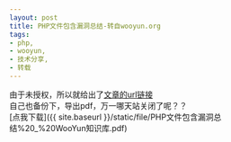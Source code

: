 ```yaml
---
layout: post
title: PHP文件包含漏洞总结-转自wooyun.org
tags:
- php,
- wooyun,
- 技术分享,
- 转载
---
```

  

由于未授权，所以就给出了[文章的url链接](http://drops.wooyun.org/tips/3827)  
自己也备份下，导出pdf，万一哪天站关闭了呢？？  
[点我下载]({{ site.baseurl }}/static/file/PHP文件包含漏洞总结%20_%20WooYun知识库.pdf)